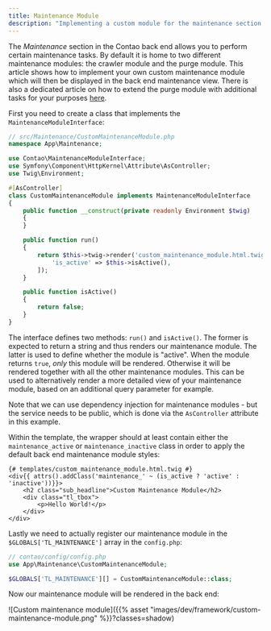 ```yaml
---
title: Maintenance Module
description: "Implementing a custom module for the maintenance section in the back end."
---
```



The _Maintenance_ section in the Contao back end allows you to perform certain maintenance tasks. By default it is home
to two different maintenance modules: the crawler module and the purge module. This article shows how to implement your
own custom maintenance module which will then be displayed in the back end maintenance view. There is also a dedicated
article on how to extend the purge module with additional tasks for your purposes 
[here](/framework/maintenance-module/purge-task/).

First you need to create a class that implements the `MaintenanceModuleInterface`:

```php
// src/Maintenance/CustomMaintenanceModule.php
namespace App\Maintenance;

use Contao\MaintenanceModuleInterface;
use Symfony\Component\HttpKernel\Attribute\AsController;
use Twig\Environment;

#[AsController]
class CustomMaintenanceModule implements MaintenanceModuleInterface
{
    public function __construct(private readonly Environment $twig)
    {
    }

    public function run()
    {      
        return $this->twig->render('custom_maintenance_module.html.twig', [
            'is_active' => $this->isActive(),
        ]);
    }

    public function isActive()
    {
        return false;
    }
}
```

The interface defines two methods: `run()` and `isActive()`. The former is expected to return a string and thus renders
our maintenance module. The latter is used to define whether the module is "active". When the module returns `true`,
_only_ this module will be rendered. Otherwise it will be rendered together with all the other maintenance modules.
This can be used to alternatively render a more detailed view of your maintenance module, based on an additional query
parameter for example.

Note that we can use dependency injection for maintenance modules - but the service needs to be public, which is done
via the `AsController` attribute in this example.

Within the template, the wrapper should at least contain either the `maintenance_active` or `maintenance_inactive` class
in order to apply the default back end maintenance module styles:

```twig
{# templates/custom_maintenance_module.html.twig #}
<div{{ attrs().addClass('maintenance_' ~ (is_active ? 'active' : 'inactive'))}}>
    <h2 class="sub_headline">Custom Maintenance Module</h2>
    <div class="tl_tbox">
        <p>Hello World!</p>
    </div>
</div>
```

Lastly we need to actually register our maintenance module in the `$GLOBALS['TL_MAINTENANCE']` array in the `config.php`:

```php
// contao/config/config.php
use App\Maintenance\CustomMaintenanceModule;

$GLOBALS['TL_MAINTENANCE'][] = CustomMaintenanceModule::class;
```

Now our maintenance module will be rendered in the back end:

![Custom maintenance module]({{% asset "images/dev/framework/custom-maintenance-module.png" %}}?classes=shadow)
